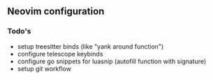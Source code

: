 ## Neovim configuration

### Todo's
- setup treesitter binds (like "yank around function")
- configure telescope keybinds
- configure go snippets for luasnip (autofill function with signature)
- setup git workflow

